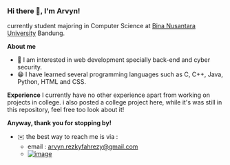 ### Hi there 👋, I'm Arvyn!

currently student majoring in Computer Science at [Bina Nusantara University](https://binus.ac.id/) Bandung.

**About me**
- 👀 I am interested in web development specially back-end and cyber security.
- 😁 I have learned several programming languages such as C, C++, Java, Python, HTML and CSS.

**Experience**
I currently have no other experience apart from working on projects in college.
i also  posted a college project here, while it's was still in this repository, feel free too look about it!

**Anyway, thank you for stopping by!**
- ✉️ the best way to reach me is via :
  - email : arvyn.rezkyfahrezy@gmail.com
  - [![image](https://github.com/Arvynrf/Arvynrf/assets/89084302/472b0a0c-51c8-4ecc-8002-fa452969904a)](https://www.linkedin.com/in/arvyn-rezky-fahrezy/)



<!--
**Arvynrf/Arvynrf** is a ✨ _special_ ✨ repository because its `README.md` (this file) appears on your GitHub profile.

Here are some ideas to get you started:

- 🔭 I’m currently working on ...
- 🌱 I’m currently learning ...
- 👯 I’m looking to collaborate on ...
- 🤔 I’m looking for help with ...
- 💬 Ask me about ...
- 📫 How to reach me: ...
- 😄 Pronouns: ...
- ⚡ Fun fact: ...
-->

